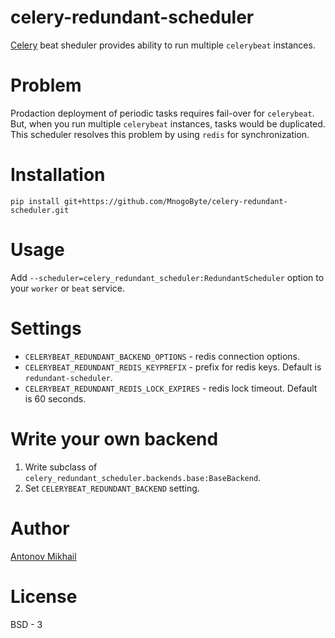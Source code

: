 # celery-redundant-scheduler

[Celery](http://celeryproject.org) beat sheduler provides ability to run multiple `celerybeat` instances.

# Problem
Prodaction deployment of periodic tasks requires fail-over for `celerybeat`. But, when you run multiple `celerybeat` instances, tasks would be duplicated. This scheduler resolves this problem by using `redis` for synchronization.

# Installation
```#bash
pip install git+https://github.com/MnogoByte/celery-redundant-scheduler.git
```

# Usage
Add `--scheduler=celery_redundant_scheduler:RedundantScheduler` option to your `worker` or `beat` service.

# Settings
- `CELERYBEAT_REDUNDANT_BACKEND_OPTIONS` - redis connection options.
- `CELERYBEAT_REDUNDANT_REDIS_KEYPREFIX` - prefix for redis keys. Default is `redundant-scheduler`.
- `CELERYBEAT_REDUNDANT_REDIS_LOCK_EXPIRES` - redis lock timeout. Default is 60 seconds.

# Write your own backend
1. Write subclass of `celery_redundant_scheduler.backends.base:BaseBackend`.
2. Set `CELERYBEAT_REDUNDANT_BACKEND` setting.

# Author

[Antonov Mikhail](https://github.com/atin65536)

# License

BSD - 3
